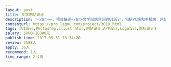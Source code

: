 ```yaml
---                
layout: post       
title: 文学网站设计           
description: '</br>一、项目描述</br>文学网站官网的UI设计，包括PC端和手机端，网站要具备作品展示和写作投稿的功能，设计师主要负责整个网站的一整套UI和视觉设计</br>二、主要功能点</br>查看文字作品、留言评论点赞、写作投稿</br>三、可参考产品</br>简书 http://www.jianshu.com/</br>犀牛故事https://www.xiniugushi.com/</br>巧书http://www.qiaobooks.com/index.html</br>四、人员要求</br>1.有完整的内容型网站设计案例；</br>2.具有较好的视觉审美，上述基础软件熟练；</br>3.配合度高，沟通协作高。</br>'     
contenturl: https://pro.lagou.com/project/3018.html      
tags: [UI设计,Photoshop,illustrator,网站设计,APP设计,Logo设计,图标设计]            
salary: 5000-10000元          
publish_time: 2017-05-31 18:34:20         
review: 2588人                   
apply: 36人                   
recommend: 1人                   
time_range: 2-4周              
---                 
```

